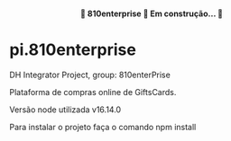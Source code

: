 <h4 align="center"> 
	🚧  810enterprise 🚀 Em construção...  🚧
</h4>

# pi.810enterprise
DH Integrator Project, group: 810enterPrise

Plataforma de compras online de GiftsCards.

Versão node utilizada v16.14.0

Para instalar o projeto faça o comando
npm install
